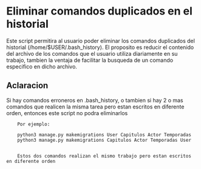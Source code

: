 # Eliminar comandos duplicados en el historial

Este script permitira al usuario poder eliminar los comandos duplicados del historial (/home/$USER/.bash_history). El proposito es reducir el contenido del archivo de los comandos que el usuario utiliza diariamente en su trabajo, tambien la ventaja de facilitar la busqueda de un comando especifico en dicho archivo.


## Aclaracion

Si hay comandos erroneros en .bash_history, o tambien si hay 2 o mas comandos que realicen la misma tarea pero estan escritos en diferente orden, entonces este script no podra eliminarlos

		Por ejemplo:
		
		python3 manage.py makemigrations User Capitulos Actor Temporadas
		python3 manage.py makemigrations Capitulos Actor Temporadas User

		
		Estos dos comandos realizan el mismo trabajo pero estan escritos en diferente orden	
		 

